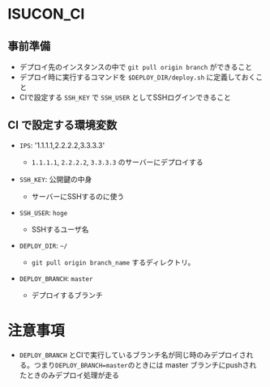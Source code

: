 # ISUCON_CI

## 事前準備
* デプロイ先のインスタンスの中で `git pull origin branch` ができること
* デプロイ時に実行するコマンドを `$DEPLOY_DIR/deploy.sh` に定義しておくこと
* CIで設定する `SSH_KEY` で `SSH_USER` としてSSHログインできること

## CI で設定する環境変数

* `IPS`: '1.1.1.1,2.2.2.2,3.3.3.3'
  * `1.1.1.1`, `2.2.2.2`, `3.3.3.3` のサーバーにデプロイする

* `SSH_KEY`: 公開鍵の中身
  * サーバーにSSHするのに使う

* `SSH_USER`: `hoge`
  * SSHするユーザ名

* `DEPLOY_DIR`: `~/`
  * `git pull origin branch_name` するディレクトリ。

* `DEPLOY_BRANCH`: `master`
  * デプロイするブランチ

# 注意事項
* `DEPLOY_BRANCH` とCIで実行しているブランチ名が同じ時のみデプロイされる。つまり`DEPLOY_BRANCH=master`のときには master ブランチにpushされたときのみデプロイ処理が走る
